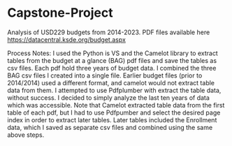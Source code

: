 # Capstone-Project

Analysis of USD229 budgets from 2014-2023. PDF files available here https://datacentral.ksde.org/budget.aspx

Process Notes:
I used the Python is VS and the Camelot library to extract tables from the budget at a glance (BAG) pdf files and save the tables as csv files. Each pdf hold three years of budget data.
I combined the three BAG csv files I created into a single file.
Earlier budget files (prior to 2014/2014) used a different format, and camelot would not extract table data from them. I attempted to use Pdfplumber with extract the table data, without success. I decided to simply analyze the last ten years of data which was accessible.
Note that Camelot extracted table data from the first table of each pdf, but I had to use Pdfpumber and select the desired page index in order to extract later tables.
Later tables included the Enrollment data, which I saved as separate csv files and combined using the same above steps.
